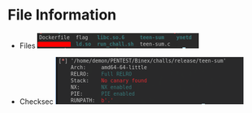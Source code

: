# File Information

* Files
![Files](./teen-sum-files.png)

* Checksec
![Checksec](./teen-sum-checksec.png)


